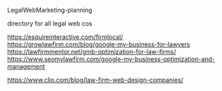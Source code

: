 LegalWebMarketing-planning

directory for all legal web cos

https://esquireinteractive.com/firmlocal/
https://growlawfirm.com/blog/google-my-business-for-lawyers
https://lawfirmmentor.net/gmb-optimization-for-law-firms/
https://www.seomylawfirm.com/google-my-business-optimization-and-management

https://www.clio.com/blog/law-firm-web-design-companies/